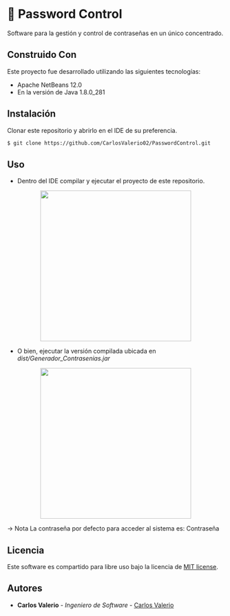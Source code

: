 # 🔑 Password Control

Software para la gestión y control de contraseñas en un único concentrado.

## Construido Con
Este proyecto fue desarrollado utilizando las siguientes tecnologías: 
- Apache NetBeans 12.0 
- En la versión de Java 1.8.0_281

## Instalación

Clonar este repositorio y abrirlo en el IDE de su preferencia.

```bash
$ git clone https://github.com/CarlosValerio02/PasswordControl.git
```

## Uso
- Dentro del IDE compilar y ejecutar el proyecto de este repositorio.
<p align="center"><img src="https://carlosvalerio02.github.io/resources/PasswordControl/Ingreso_PasswordControl.png" width="350"></p>

- O bien, ejecutar la versión compilada ubicada en *dist/Generador_Contrasenias.jar*
<p align="center"><img src="https://carlosvalerio02.github.io/resources/PasswordControl/Home_PasswordControl.png" width="350"></p>
-> Nota La contraseña por defecto para acceder al sistema es: Contraseña


## Licencia
Este software es compartido para libre uso bajo la licencia de [MIT license](https://opensource.org/licenses/MIT).

## Autores

* **Carlos Valerio** - *Ingeniero de Software* - [Carlos Valerio](https://carlosvalerio02.github.io/)
